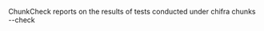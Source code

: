 <!-- markdownlint-disable MD033 MD036 MD041 -->
ChunkCheck reports on the results of tests conducted under chifra chunks --check
